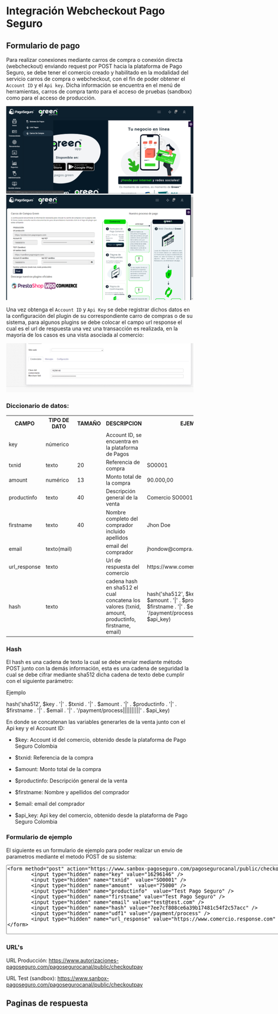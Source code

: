 # Integración Webcheckout Pago Seguro

## Formulario de pago

Para realizar conexiones mediante carros de compra o conexión directa (webcheckout) enviando request por POST hacia la plataforma de Pago Seguro, se debe tener el comercio creado y habilitado en la modalidad del servicio carros de compra o webcheckout, con el fin de poder obtener el `Account ID` y el `Api key`.
Dicha información se encuentra en el menú de herramientas, carros de compra tanto para el acceso de pruebas (sandbox) como para el acceso de producción.

![install](../img/api/checkout/menu_access.png)
![install](../img/api/checkout/menu_checkout.png)

Una vez obtenga el `Account ID` y `Api Key` se debe registrar dichos datos en la configuración del plugin de su correspondiente carro de compras o de su sistema, para algunos plugins se debe colocar el campo url response el cual es el url de respuesta una vez una transacción es realizada, en la mayoría de los casos es una vista asociada al comercio:

![install](../img/api/checkout/commerce.png)

### Diccionario de datos:

<table>
  <tr>
    <th>CAMPO</th>
    <th>TIPO DE DATO</th>
    <th>TAMAÑO</th>
    <th>DESCRIPCION</th>
    <th>EJEMPLO</th>
  </tr>
  <tr>
    <td>key</td>
    <td>númerico</td>
    <td></td>
    <td>Account ID, se encuentra en la plataforma de Pagos</td>
    <td></td>
  </tr>
    <tr>
        <td>txnid</td>
        <td>texto</td>
        <td>20</td>
        <td>Referencia de compra</td>
        <td>SO0001</td>
    </tr>
    <tr>
        <td>amount</td>
        <td>numérico</td>
        <td>13</td>
        <td>Monto total de la compra</td>
        <td>90.000,00</td>
    </tr>
    <tr>
        <td>productinfo</td>
        <td>texto</td>
        <td>40</td>
        <td>Descripción general de la venta</td>
        <td>Comercio SO0001</td>
    </tr>
    <tr>
        <td>firstname</td>
        <td>texto</td>
        <td>40</td>
        <td>Nombre completo del comprador incluido apellidos</td>
        <td>Jhon Doe</td>
    </tr>
    <tr>
        <td>email</td>
        <td>texto(mail)</td>
        <td></td>
        <td>email del comprador</td>
        <td>jhondow@compra.com</td>
    </tr>
    <tr>
        <td>url_response</td>
        <td>texto</td>
        <td></td>
        <td>Url de respuesta del comercio</td>
        <td>https://www.comercio.com/response</td>
    </tr>
    <tr>
        <td>hash</td>
        <td>texto</td>
        <td></td>
        <td>cadena hash en sha512 el cual concatena los valores (txnid, amount, productinfo, firstname, email)</td>
        <td>hash('sha512', $key . '|' . $txnid . '|' . $amount . '|' . $productinfo . '|' . $firstname . '|' . $email . '|' . '/payment/process||||||||||' . $api_key)</td>
    </tr>
</table>

### Hash

El hash es una cadena de texto la cual se debe enviar mediante método POST junto con la demás información, esta es una cadena de seguridad la cual se debe cifrar mediante sha512 dicha cadena de texto debe cumplir con el siguiente parámetro:

Ejemplo

hash('sha512', $key . '|' . $txnid . '|' . $amount . '|' . $productinfo . '|' . $firstname . '|' . $email . '|' . '/payment/process||||||||||' . \$api_key)

En donde se concatenan las variables generarles de la venta junto con el Api key y el Account ID:

- \$key: Account id del comercio, obtenido desde la plataforma de Pago Seguro Colombia

- \$txnid: Referencia de la compra

- \$amount: Monto total de la compra

- \$productinfo: Descripción general de la venta

- \$firstname: Nombre y apellidos del comprador

- \$email: email del comprador

- \$api_key: Api key del comercio, obtenido desde la plataforma de Pago Seguro Colombia

### Formulario de ejemplo

El siguiente es un formulario de ejemplo para poder realizar un envio de parametros mediante el metodo POST de su sistema:

<textarea id="w3mission" rows="12" cols="102">
<form method="post" action="https://www.sanbox-pagoseguro.com/pagosegurocanal/public/checkoutpay">
        <input type="hidden" name="key" value="16296146" />
        <input type="hidden" name="txnid"  value="SO0001" />
        <input type="hidden" name="amount"  value="75000" />
        <input type="hidden" name="productinfo"  value="Test Pago Seguro" />
        <input type="hidden" name="firstname" value="Test Pago Seguro" />
        <input type="hidden" name="email" value="test@test.com" />
        <input type="hidden" name="hash" value="7ee7cf808ce6a39b17481c54f2c57acc" />
        <input type="hidden" name="udf1" value="/payment/process" />
        <input type="hidden" name="url_response" value="https://www.comercio.response.com" />
</form>
</textarea>

### URL's

URL Producción: https://www.autorizaciones-pagoseguro.com/pagosegurocanal/public/checkoutpay

URL Test (sandbox): https://www.sanbox-pagoseguro.com/pagosegurocanal/public/checkoutpay

## Paginas de respuesta
